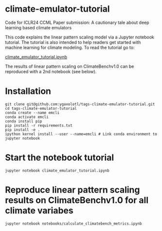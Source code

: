 # climate-emulator-tutorial
Code for ICLR24 CCML Paper submission: A cautionary tale about deep learning based climate emulators

This code explains the linear pattern scaling model via a Jupyter notebook tutorial. The tutorial is also intended to help readers get started with machine learning for climate modeling. To read the tutorial go to:

[climate_emulator_tutorial.ipynb](https://nbviewer.org/github/ygaxolotls/tags-climate-emulator-tutorial/blob/main/climate_emulator_tutorial.ipynb)

The results of linear pattern scaling on ClimateBenchv1.0 can be reproduced with a 2nd notebook (see below).

# Installation
```
git clone git@github.com:ygaxolotl/tags-climate-emulator-tutorial.git
cd tags-climate-emulator-tutorial
conda create --name emcli
conda activate emcli
conda install pip
pip install -r requirements.txt
pip install -e .
ipython kernel install --user --name=emcli # Link conda environment to jupyter notebook
```

# Start the notebook tutorial
```
jupyter notebook climate_emulator_tutorial.ipynb
```

# Reproduce linear pattern scaling results on ClimateBenchv1.0 for all climate variabes
```
jupyter notebook notebooks/calculate_climatebench_metrics.ipynb
```
